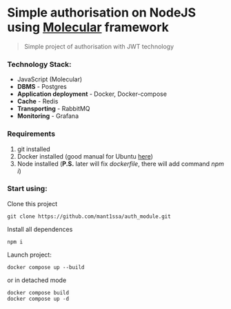 # Simple authorisation on NodeJS using [Molecular](https://moleculer.services/index.html) framework

> Simple project of authorisation with JWT technology

### Technology Stack:
- JavaScript (Molecular)
- **DBMS** - Postgres
- **Application deployment** - Docker, Docker-compose
- **Cache** - Redis
- **Transporting** - RabbitMQ 
- **Monitoring** - Grafana

### Requirements
1) git installed
2) Docker installed (good manual for Ubuntu [here](https://www.digitalocean.com/community/tutorials/how-to-install-and-use-docker-on-ubuntu-20-04))
2) Node installed (**P.S.** later will fix *dockerfile*, there will add command *npm i*)

### Start using:

Clone this project
```console
git clone https://github.com/mant1ssa/auth_module.git
```

Install all dependences
```console
npm i
```

Launch project:
```console
docker compose up --build
```
or in detached mode
```console
docker compose build
docker compose up -d
```
